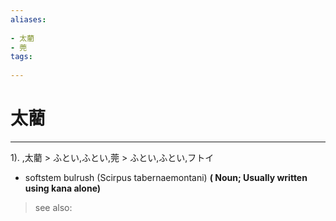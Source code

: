 ```yaml
---
aliases:
    
- 太藺
- 莞
tags:
    
---
```


# 太藺
---
1).
,太藺 > ふとい,ふとい,莞 > ふとい,ふとい,フトイ

- softstem bulrush (Scirpus tabernaemontani)
**( Noun; Usually written using kana alone)**
> see also: 
            